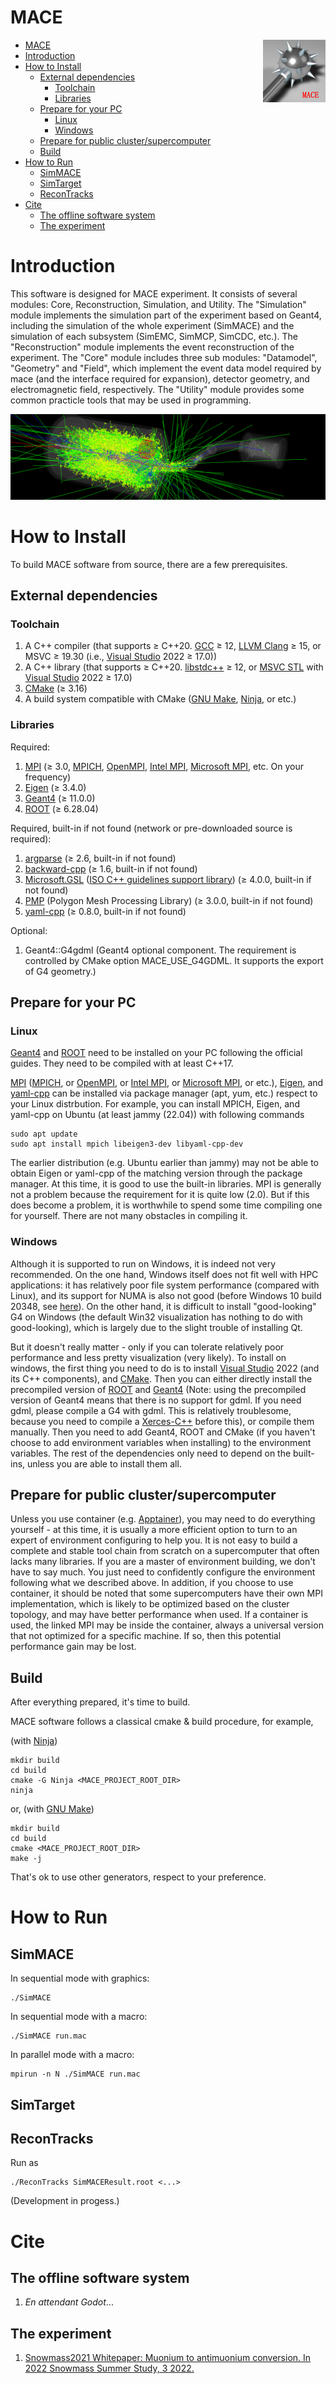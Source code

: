 # MACE

<img align="right" src="document/picture/MACE_logo_100x100.png"/>

- [MACE](#mace)
- [Introduction](#introduction)
- [How to Install](#how-to-install)
  - [External dependencies](#external-dependencies)
    - [Toolchain](#toolchain)
    - [Libraries](#libraries)
  - [Prepare for your PC](#prepare-for-your-pc)
    - [Linux](#linux)
    - [Windows](#windows)
  - [Prepare for public cluster/supercomputer](#prepare-for-public-clustersupercomputer)
  - [Build](#build)
- [How to Run](#how-to-run)
  - [SimMACE](#simmace)
  - [SimTarget](#simtarget)
  - [ReconTracks](#recontracks)
- [Cite](#cite)
  - [The offline software system](#the-offline-software-system)
  - [The experiment](#the-experiment)

# Introduction

This software is designed for MACE experiment. It consists of several modules: Core, Reconstruction, Simulation, and Utility. The "Simulation" module implements the simulation part of the experiment based on Geant4, including the simulation of the whole experiment (SimMACE) and the simulation of each subsystem (SimEMC, SimMCP, SimCDC, etc.). The "Reconstruction" module implements the event reconstruction of the experiment. The "Core" module includes three sub modules: "Datamodel", "Geometry" and "Field", which implement the event data model required by mace (and the interface required for expansion), detector geometry, and electromagnetic field, respectively. The "Utility" module provides some common practicle tools that may be used in programming.

![SimMACE](document/picture/SimMACE-20220930.png)

# How to Install

To build MACE software from source, there are a few prerequisites.

## External dependencies

### Toolchain

1. A C++ compiler (that supports ≥ C++20. [GCC](https://gcc.gnu.org/) ≥ 12, [LLVM Clang](https://clang.llvm.org/) ≥ 15, or MSVC ≥ 19.30 (i.e., [Visual Studio](https://visualstudio.microsoft.com/) 2022 ≥ 17.0))
2. A C++ library (that supports ≥ C++20. [libstdc++](https://gcc.gnu.org/onlinedocs/libstdc++/) ≥ 12, or [MSVC STL](https://github.com/microsoft/STL) with [Visual Studio](https://visualstudio.microsoft.com/) 2022 ≥ 17.0)
3. [CMake](https://cmake.org/) (≥ 3.16)
4. A build system compatible with CMake ([GNU Make](https://www.gnu.org/software/make/), [Ninja](https://ninja-build.org), or etc.)

### Libraries

Required:

1. [MPI](https://www.mpi-forum.org/) (≥ 3.0, [MPICH](https://www.mpich.org/), [OpenMPI](https://www.open-mpi.org/), [Intel MPI](https://www.intel.cn/content/www/cn/zh/developer/tools/oneapi/mpi-library.html), [Microsoft MPI](https://github.com/Microsoft/Microsoft-MPI), etc. On your frequency)
2. [Eigen](https://eigen.tuxfamily.org/) (≥ 3.4.0)
3. [Geant4](https://geant4.web.cern.ch/) (≥ 11.0.0)
4. [ROOT](https://root.cern/) (≥ 6.28.04)

Required, built-in if not found (network or pre-downloaded source is required):

1. [argparse](https://github.com/p-ranav/argparse) (≥ 2.6, built-in if not found)
2. [backward-cpp](https://github.com/bombela/backward-cpp) (≥ 1.6, built-in if not found)
3. [Microsoft.GSL](https://github.com/Microsoft/GSL) ([ISO C++ guidelines support library](https://github.com/isocpp/CppCoreGuidelines/blob/master/CppCoreGuidelines.md#gsl-guidelines-support-library)) (≥ 4.0.0, built-in if not found)
4. [PMP](https://www.pmp-library.org/) (Polygon Mesh Processing Library) (≥ 3.0.0, built-in if not found)
5. [yaml-cpp](https://github.com/jbeder/yaml-cpp) (≥ 0.8.0, built-in if not found)

Optional:

1. Geant4::G4gdml (Geant4 optional component. The requirement is controlled by CMake option MACE_USE_G4GDML. It supports the export of G4 geometry.)

## Prepare for your PC  

### Linux

[Geant4](https://geant4.web.cern.ch/) and [ROOT](https://root.cern/) need to be installed on your PC following the official guides. They need to be compiled with at least C++17.

[MPI](https://www.mpi-forum.org/) ([MPICH](https://www.mpich.org/), or [OpenMPI](https://www.open-mpi.org/), or [Intel MPI](https://www.intel.cn/content/www/cn/zh/developer/tools/oneapi/mpi-library.html), or [Microsoft MPI](https://github.com/Microsoft/Microsoft-MPI), or etc.), [Eigen](https://eigen.tuxfamily.org/), and [yaml-cpp](https://github.com/jbeder/yaml-cpp) can be installed via package manager (apt, yum, etc.) respect to your Linux distrbution. For example, you can install MPICH, Eigen, and yaml-cpp on Ubuntu (at least jammy (22.04)) with following commands

```shell
sudo apt update
sudo apt install mpich libeigen3-dev libyaml-cpp-dev
```

The earlier distribution (e.g. Ubuntu earlier than jammy) may not be able to obtain Eigen or yaml-cpp of the matching version through the package manager. At this time, it is good to use the built-in libraries. MPI is generally not a problem because the requirement for it is quite low (2.0). But if this does become a problem, it is worthwhile to spend some time compiling one for yourself. There are not many obstacles in compiling it.

### Windows

Although it is supported to run on Windows, it is indeed not very recommended. On the one hand, Windows itself does not fit well with HPC applications: it has relatively poor file system performance (compared with Linux), and its support for NUMA is also not good (before Windows 10 build 20348, see [here](https://docs.microsoft.com/en-us/Windows/win32/procthread/numa-support#numa-support-on-systems-with-more-than-64-logical-processors)). On the other hand, it is difficult to install "good-looking" G4 on Windows (the default Win32 visualization has nothing to do with good-looking), which is largely due to the slight trouble of installing Qt.

But it doesn't really matter - only if you can tolerate relatively poor performance and less pretty visualization (very likely). To install on windows, the first thing you need to do is to install [Visual Studio](https://visualstudio.microsoft.com/) 2022 (and its C++ components), and [CMake](https://cmake.org/). Then you can either directly install the precompiled version of [ROOT](https://root.cern/) and [Geant4](https://geant4.web.cern.ch/) (Note: using the precompiled version of Geant4 means that there is no support for gdml. If you need gdml, please compile a G4 with gdml. This is relatively troublesome, because you need to compile a [Xerces-C++](https://xerces.apache.org/xerces-c/) before this), or compile them manually. Then you need to add Geant4, ROOT and CMake (if you haven't choose to add environment variables when installing) to the environment variables. The rest of the dependencies only need to depend on the built-ins, unless you are able to install them all.

## Prepare for public cluster/supercomputer  

Unless you use container (e.g. [Apptainer](http://apptainer.org/)), you may need to do everything yourself - at this time, it is usually a more efficient option to turn to an expert of environment configuring to help you. It is not easy to build a complete and stable tool chain from scratch on a supercomputer that often lacks many libraries. If you are a master of environment building, we don't have to say much. You just need to confidently configure the environment following what we described above. In addition, if you choose to use container, it should be noted that some supercomputers have their own MPI implementation, which is likely to be optimized based on the cluster topology, and may have better performance when used. If a container is used, the linked MPI may be inside the container, always a universal version that not optimized for a specific machine. If so, then this potential performance gain may be lost.

## Build

After everything prepared, it's time to build.  

MACE software follows a classical cmake & build procedure, for example,

(with [Ninja](https://ninja-build.org))
```shell
mkdir build
cd build
cmake -G Ninja <MACE_PROJECT_ROOT_DIR>
ninja
```
or, (with [GNU Make](https://www.gnu.org/software/make/))
```shell
mkdir build
cd build
cmake <MACE_PROJECT_ROOT_DIR>
make -j
```

That's ok to use other generators, respect to your preference.  

# How to Run

## SimMACE

In sequential mode with graphics:

```shell
./SimMACE
```

In sequential mode with a macro:

```shell
./SimMACE run.mac
```

In parallel mode with a macro:

```shell
mpirun -n N ./SimMACE run.mac
```

## SimTarget



## ReconTracks

Run as

```shell
./ReconTracks SimMACEResult.root <...>
```

(Development in progess.)

# Cite

## The offline software system

1. *En attendant Godot*...

## The experiment

1. [Snowmass2021 Whitepaper: Muonium to antimuonium conversion. In 2022 Snowmass Summer Study, 3 2022.](https://arxiv.org/pdf/2203.11406)
